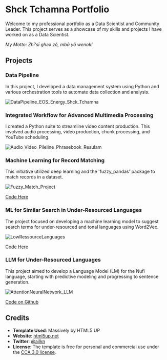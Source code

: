 # Shck Tchamna Portfolio

Welcome to my professional portfolio as a Data Scientist and Community Leader. This project serves as a showcase of my skills and projects I have worked on as a Data Scientist.


*My Motto: Zhī'sī ghəə zǒ, mbɑ̄ yǒ wenok!* 

## Projects

### Data Pipeline
In this project, I developed a data management system using Python and various orchestration tools to automate data collection and analysis.

![DataPipeline_EOS_Energy_Shck_Tchamna](https://github.com/tchamna/tchamna.github.io/assets/6007035/ca5caf41-44b8-4cec-b74b-a349477f5eca)

### Integrated Workflow for Advanced Multimedia Processing
I created a Python suite to streamline video content production. This involved audio processing, video production, chunk processing, and YouTube scheduling.

![Audio_Video_Pileline_Phrasebook_Resulam](https://github.com/tchamna/tchamna.github.io/assets/6007035/1bd0da71-b5e2-4b40-a4c2-e70c8891932e)


### Machine Learning for Record Matching
This initiative utilized deep learning and the 'fuzzy_pandas' package to match records in a dataset.

![Fuzzy_Match_Project](https://github.com/tchamna/tchamna.github.io/assets/6007035/89b64a9c-0b00-4dde-acca-7311c0307b3d)

[Code Here](https://colab.research.google.com/drive/1ldEfR940NzA1bRw6bc7b7bsXjmGv6qE-?usp=sharing)

### ML for Similar Search in Under-Resourced Languages
The project focused on developing a machine learning model to suggest search terms for under-resourced and tonal languages using Word2Vec.

![LowRessourceLanguages](https://github.com/tchamna/tchamna.github.io/assets/6007035/2a5a8553-e0ed-4834-ab28-48a8ff9eae0e)

[Code Here](https://colab.research.google.com/drive/1jaIazk63nauowHSJ9WESfOdns6rv9u8G?usp=sharing)

### LLM for Under-Resourced Languages
This project aimed to develop a Language Model (LM) for the Nufi language, starting with predictive modeling and progressing to sentence generation.

![AttentionNeuralNetwork_LLM](https://github.com/tchamna/tchamna.github.io/assets/6007035/3798f0cc-265e-4cb1-a295-e03b9e0b7aee)

[Code on Github](https://github.com/tchamna/LLM-Under-Ressourced-Languages)


## Credits

- **Template Used**: Massively by HTML5 UP
- **Website**: [html5up.net](https://html5up.net)
- **Twitter**: [@ajlkn](https://twitter.com/ajlkn)
- **License**: The template is free for personal and commercial use under the [CCA 3.0 license](https://html5up.net/license).
